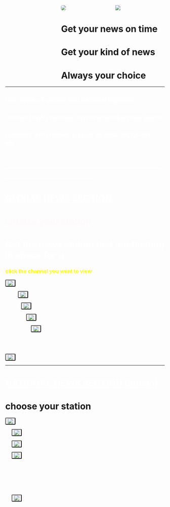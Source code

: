 <!DOCTYPE html>
<html>
<head>
	<title>the news station</title>
	<body background="https://github.com/yashprogramme/the-news-station/blob/main/astronomy-gb9a3b3e76_1280.jpg">
			<img src="https://github.com/yashprogramme/the-news-station/blob/main/memes.png" style="margin-left: 35%;border-radius: 30%; ">
	<img src="\C:\Users\hp\Desktop\hel.jpg" style="margin-left: 30%;border-radius: 0% ">
	<h1 style="margin-left: 35%;">Get your news on time</h1>
	<h1 style="margin-left: 35%;">Get your kind of news</h1>
	<h1 style="margin-left: 35%;">Always your choice</h1>
<hr>
		<h2 style="color: white">Get news of global and national together</h2>
		<h2 style="color: white">connect with various news network in one place</h2>
		<h2 style="color: white">connect with network such as BBC,SKY,CNN etc..</h2>
	<h1 style="color:white">__________________________________________________________</h1>

<u><h1 style="color: white">GLOBAL NEWS SECTION</u></h1>
<h1 style="color: snow">choose your station</h1>
<h1 style="color: white">Get the news station that are floating in space for u. </h1>
<h3 style="color: yellow">click the channel you want to view</h3>
<a href="https://www.bbc.com/news"><button onclick=""><img src="C:\Users\hp\Desktop\BBC.png"></button></a>

<a href="https://edition.cnn.com/"> <button style="margin-left: 8%"><img src="C:\Users\hp\Desktop\cnn.png"></button> </a>


<a href="https://news.sky.com/"> <button style="margin-left: 10%"><img src="C:\Users\hp\Desktop\sky news.jpg"></button> </a>

<a href="https://www.foxnews.com/"> <button style="margin-left: 13%"><img src="C:\Users\hp\Desktop\fox news.png"></button> </a>

<a href="https://www.euronews.com/"> <button style="margin-left: 16%"><img src="C:\Users\hp\Desktop\euro news.jpg"></button> </a>
<br>
<br>
<br>
<br>
<br>
<a href="https://www.theguardian.com/"> <button ><img src="C:\Users\hp\Desktop\the guardian.png"></button> </a>
<hr>

<u><h1 style="color: white">NATIONAL NEWS SECTION (Indian)</u></h1>
<h1>choose your station</h1>
<a href="https://www.hindustantimes.com/"><button onclick=""><img src="C:\Users\hp\Desktop\hindustan times.png"></button></a>

<a href="https://timesofindia.indiatimes.com/"><button style="margin-left: 20"><img src="C:\Users\hp\Desktop\the times of india.png"></button></a>

<a href="https://www.thestatesman.com/"><button style="margin-left: 20"><img src="C:\Users\hp\Desktop\statesmen.png"></button></a>

<a href="https://indianexpress.com/"><button style="margin-left: 20"><img src="C:\Users\hp\Desktop\the indian express.jpg"></button></a>

<style type="text/css">
	img{ border-radius: 10%;

	}
	button{ border-radius: 10% 
	 }
</style>
<br>
<br>
<br>
<br>
<br>

<a href="https://www.deccanherald.com/"><button style="margin-left: 20"><img src="C:\Users\hp\Desktop\deccan1.png"></button></a>



</head> 
</body>
</html>
